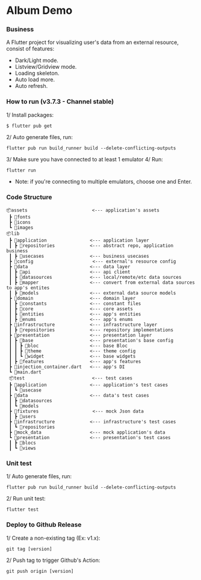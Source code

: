 # Album Demo

### Business

A Flutter project for visualizing user's data from an external resource, consist of features:

- Dark/Light mode.
- Listview/Gridview mode.
- Loading skeleton.
- Auto load more.
- Auto refresh.

### How to run (v3.7.3 - Channel stable)

1/ Install packages:

```
$ flutter pub get
```

2/ Auto generate files, run:

```
flutter pub run build_runner build --delete-conflicting-outputs
```

3/ Make sure you have connected to at least 1 emulator
4/ Run:

```
flutter run
```

- Note: if you're connecting to multiple emulators, choose one and Enter.

### Code Structure

```
📦assets                        <--- application's assets
 ┣ 📂fonts
 ┣ 📂icons
 ┗ 📂images
📦lib
 ┣ 📂application                <--- application layer
 ┃ ┣ 📂repositories             <--- abstract repo, application business
 ┃ ┣ 📂usecases                 <--- business usecases
 ┣ 📂config                      <--- external's resource config
 ┣ 📂data                       <--- data layer
 ┃ ┣ 📂api                      <--- api client
 ┃ ┣ 📂datasources              <--- local/remote/etc data sources
 ┃ ┣ 📂mapper                   <--- convert from external data sources to app's entites
 ┃ ┣ 📂models                   <--- external data source models
 ┣ 📂domain                     <--- domain layer
 ┃ ┣ 📂constants                <--- constant files
 ┃ ┣ 📂core                     <--- core assets
 ┃ ┣ 📂entities                 <--- app's entities
 ┃ ┣ 📂enums                    <--- app's enums
 ┣ 📂infrastructure             <--- infrastructure layer
 ┃ ┣ 📂repositories             <--- repository implementations
 ┣ 📂presentation               <--- presentation layer
 ┃ ┣ 📂base                     <--- presentation's base config
 ┃ ┃ ┣ 📂bloc                   <--- base Bloc
 ┃ ┃ ┣ 📂theme                  <--- theme config
 ┃ ┃ ┗ 📂widget                 <--- base widgets
 ┃ ┣ 📂features                 <--- app's features
 ┣ 📜injection_container.dart   <--- app's DI
 ┗ 📜main.dart
 📦test                         <--- test cases
 ┣ 📂application                <--- application's test cases
 ┃ ┗ 📂usecase
 ┣ 📂data                       <--- data's test cases
 ┃ ┣ 📂datasources
 ┃ ┗ 📂models
 ┣ 📂fixtures                    <--- mock Json data
 ┃ ┣ 📂users
 ┣ 📂infrastructure             <--- infrastructure's test cases
 ┃ ┗ 📂repositories
 ┣ 📂mock_data                  <--- mock application's data
 ┗ 📂presentation               <--- presentation's test cases
 ┃ ┣ 📂blocs
 ┃ ┗ 📂views
```

### Unit test

1/ Auto generate files, run:

```
flutter pub run build_runner build --delete-conflicting-outputs
```

2/ Run unit test:

```
flutter test
```

### Deploy to Github Release

1/ Create a non-existing tag (Ex: v1.x):

```
git tag [version]
```

2/ Push tag to trigger Github's Action:

```
git push origin [version]
```
